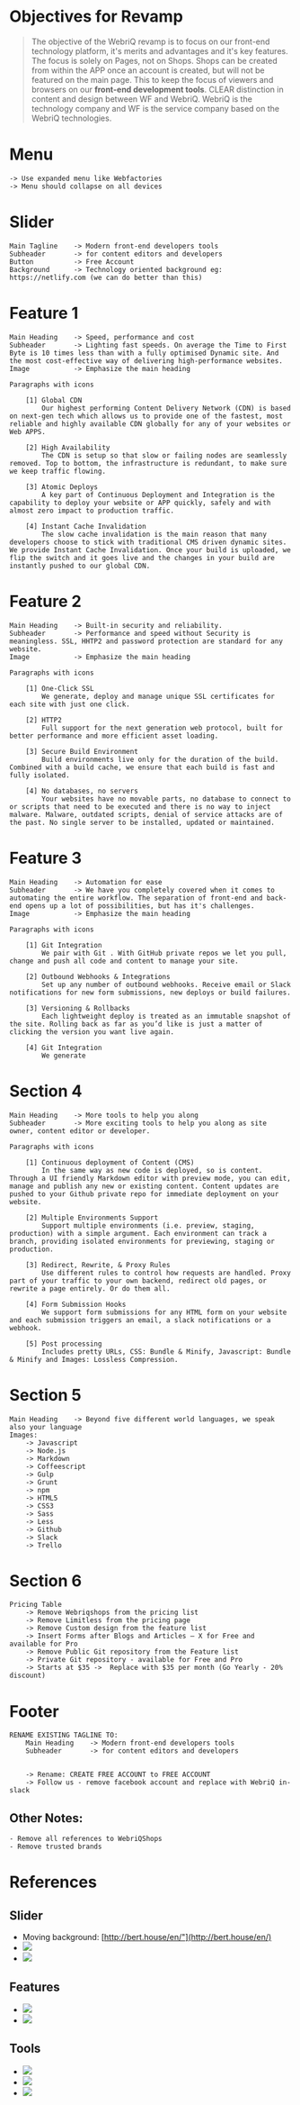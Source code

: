 # Objectives for Revamp

> The objective of the WebriQ revamp is to focus on our front-end technology platform, it's merits and advantages and it's key features. The focus is solely on Pages, not on Shops. Shops can be created from within the APP once an account is created, but will not be featured on the main page. This to keep the focus of viewers and browsers on our **front-end development tools**. CLEAR distinction in content and design between WF and WebriQ. WebriQ is the technology company and WF is the service company based on the WebriQ technologies.

# Menu

	-> Use expanded menu like Webfactories
	-> Menu should collapse on all devices


# Slider

	Main Tagline	-> Modern front-end developers tools
	Subheader 		-> for content editors and developers
	Button 			-> Free Account
	Background 		-> Technology oriented background eg: https://netlify.com (we can do better than this)

# Feature 1

	Main Heading 	-> Speed, performance and cost
	Subheader 		-> Lighting fast speeds. On average the Time to First Byte is 10 times less than with a fully optimised Dynamic site. And the most cost-effective way of delivering high-performance websites.
	Image 			-> Emphasize the main heading

	Paragraphs with icons

		[1] Global CDN
			Our highest performing Content Delivery Network (CDN) is based on next-gen tech which allows us to provide one of the fastest, most reliable and highly available CDN globally for any of your websites or Web APPS.

		[2] High Availability
			The CDN is setup so that slow or failing nodes are seamlessly removed. Top to bottom, the infrastructure is redundant, to make sure we keep traffic flowing.

		[3] Atomic Deploys
			A key part of Continuous Deployment and Integration is the capability to deploy your website or APP quickly, safely and with almost zero impact to production traffic.

		[4] Instant Cache Invalidation
			The slow cache invalidation is the main reason that many developers choose to stick with traditional CMS driven dynamic sites. We provide Instant Cache Invalidation. Once your build is uploaded, we flip the switch and it goes live and the changes in your build are instantly pushed to our global CDN.

# Feature 2

	Main Heading	-> Built-in security and reliability.
	Subheader 		-> Performance and speed without Security is meaningless. SSL, HHTP2 and password protection are standard for any website.
	Image 			-> Emphasize the main heading

	Paragraphs with icons

		[1] One-Click SSL
			We generate, deploy and manage unique SSL certificates for each site with just one click.

		[2] HTTP2
			Full support for the next generation web protocol, built for better performance and more efficient asset loading.

		[3] Secure Build Environment
			Build environments live only for the duration of the build. Combined with a build cache, we ensure that each build is fast and fully isolated.

		[4] No databases, no servers
			Your websites have no movable parts, no database to connect to or scripts that need to be executed and there is no way to inject malware. Malware, outdated scripts, denial of service attacks are of the past. No single server to be installed, updated or maintained.

# Feature 3

	Main Heading	-> Automation for ease
	Subheader 		-> We have you completely covered when it comes to automating the entire workflow. The separation of front-end and back-end opens up a lot of possibilities, but has it's challenges.
	Image 			-> Emphasize the main heading

	Paragraphs with icons

		[1] Git Integration
			We pair with Git . With GitHub private repos we let you pull, change and push all code and content to manage your site.

		[2] Outbound Webhooks & Integrations
			Set up any number of outbound webhooks. Receive email or Slack notifications for new form submissions, new deploys or build failures.

		[3] Versioning & Rollbacks
			Each lightweight deploy is treated as an immutable snapshot of the site. Rolling back as far as you’d like is just a matter of clicking the version you want live again.

		[4] Git Integration
			We generate

# Section 4

	Main Heading 	-> More tools to help you along
	Subheader		-> More exciting tools to help you along as site owner, content editor or developer.

	Paragraphs with icons

		[1] Continuous deployment of Content (CMS)
			In the same way as new code is deployed, so is content. Through a UI friendly Markdown editor with preview mode, you can edit, manage and publish any new or existing content. Content updates are pushed to your Github private repo for immediate deployment on your website.

		[2] Multiple Environments Support
			Support multiple environments (i.e. preview, staging, production) with a simple argument. Each environment can track a branch, providing isolated environments for previewing, staging or production.

		[3] Redirect, Rewrite, & Proxy Rules
			Use different rules to control how requests are handled. Proxy part of your traffic to your own backend, redirect old pages, or rewrite a page entirely. Or do them all.

		[4] Form Submission Hooks
			We support form submissions for any HTML form on your website and each submission triggers an email, a slack notifications or a webhook.

		[5] Post processing
			Includes pretty URLs, CSS: Bundle & Minify, Javascript: Bundle & Minify	and Images: Lossless Compression.

# Section 5

	Main Heading 	-> Beyond five different world languages, we speak also your language
	Images:
		-> Javascript
		-> Node.js
		-> Markdown
		-> Coffeescript
		-> Gulp
		-> Grunt
		-> npm
		-> HTML5
		-> CSS3
		-> Sass
		-> Less
		-> Github
		-> Slack
		-> Trello

# Section 6

	Pricing Table
		-> Remove Webriqshops from the pricing list
		-> Remove Limitless from the pricing page
		-> Remove Custom design from the feature list
		-> Insert Forms after Blogs and Articles – X for Free and available for Pro
		-> Remove Public Git repository from the Feature list
		-> Private Git repository - available for Free and Pro
		-> Starts at $35 ->  Replace with $35 per month (Go Yearly - 20% discount)

# Footer
	RENAME EXISTING TAGLINE TO:
		Main Heading	-> Modern front-end developers tools
		Subheader 		-> for content editors and developers


		-> Rename: CREATE FREE ACCOUNT to FREE ACCOUNT
		-> Follow us - remove facebook account and replace with WebriQ in-slack


## Other Notes:

	- Remove all references to WebriQShops
	- Remove trusted brands

# References

## Slider
- Moving background: [http://bert.house/en/"](http://bert.house/en/)
- [<img src="ideas/slider-layout-idea1.png">](ideas/slider-layout-idea1.png)
- [<img src="ideas/slider-layout-idea2.png">](ideas/slider-layout-idea2.png)

## Features
- [<img src="ideas/features-layout-idea1.png">](ideas/features-layout-idea1.png)
- [<img src="ideas/features-layout-idea2.png">](ideas/features-layout-idea2.png)

## Tools
- [<img src="ideas/tools-layout-idea1.png">](ideas/tools-layout-idea1.png)
- [<img src="ideas/tools-layout-idea2.png">](ideas/tools-layout-idea2.png)
- [<img src="ideas/tools-layout-idea3.png">](ideas/tools-layout-idea3.png)

